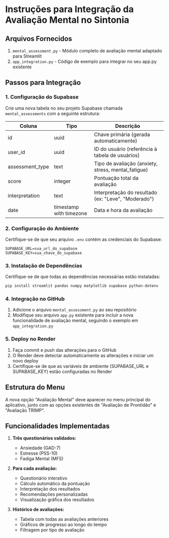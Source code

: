 
# Instruções para Integração da Avaliação Mental no Sintonia

## Arquivos Fornecidos
1. `mental_assessment.py` - Módulo completo de avaliação mental adaptado para Streamlit
2. `app_integration.py` - Código de exemplo para integrar no seu app.py existente

## Passos para Integração

### 1. Configuração do Supabase

Crie uma nova tabela no seu projeto Supabase chamada `mental_assessments` com a seguinte estrutura:

| Coluna | Tipo | Descrição |
|--------|------|-----------|
| id | uuid | Chave primária (gerada automaticamente) |
| user_id | uuid | ID do usuário (referência à tabela de usuários) |
| assessment_type | text | Tipo de avaliação (anxiety, stress, mental_fatigue) |
| score | integer | Pontuação total da avaliação |
| interpretation | text | Interpretação do resultado (ex: "Leve", "Moderado") |
| date | timestamp with timezone | Data e hora da avaliação |

### 2. Configuração do Ambiente

Certifique-se de que seu arquivo `.env` contém as credenciais do Supabase:

```
SUPABASE_URL=sua_url_do_supabase
SUPABASE_KEY=sua_chave_do_supabase
```

### 3. Instalação de Dependências

Certifique-se de que todas as dependências necessárias estão instaladas:

```bash
pip install streamlit pandas numpy matplotlib supabase python-dotenv
```

### 4. Integração no GitHub

1. Adicione o arquivo `mental_assessment.py` ao seu repositório
2. Modifique seu arquivo `app.py` existente para incluir a nova funcionalidade de avaliação mental, seguindo o exemplo em `app_integration.py`

### 5. Deploy no Render

1. Faça commit e push das alterações para o GitHub
2. O Render deve detectar automaticamente as alterações e iniciar um novo deploy
3. Certifique-se de que as variáveis de ambiente (SUPABASE_URL e SUPABASE_KEY) estão configuradas no Render

## Estrutura do Menu

A nova opção "Avaliação Mental" deve aparecer no menu principal do aplicativo, junto com as opções existentes de "Avaliação de Prontidão" e "Avaliação TRIMP".

## Funcionalidades Implementadas

1. **Três questionários validados:**
   - Ansiedade (GAD-7)
   - Estresse (PSS-10)
   - Fadiga Mental (MFS)

2. **Para cada avaliação:**
   - Questionário interativo
   - Cálculo automático da pontuação
   - Interpretação dos resultados
   - Recomendações personalizadas
   - Visualização gráfica dos resultados

3. **Histórico de avaliações:**
   - Tabela com todas as avaliações anteriores
   - Gráficos de progresso ao longo do tempo
   - Filtragem por tipo de avaliação
